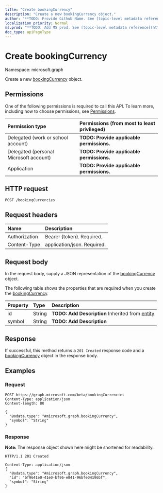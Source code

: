```yaml
---
title: "Create bookingCurrency"
description: "Create a new bookingCurrency object."
author: "**TODO: Provide Github Name. See [topic-level metadata reference](https://msgo.azurewebsites.net/add/document/guidelines/metadata.html#topic-level-metadata)**"
localization_priority: Normal
ms.prod: "**TODO: Add MS prod. See [topic-level metadata reference](https://msgo.azurewebsites.net/add/document/guidelines/metadata.html#topic-level-metadata)**"
doc_type: apiPageType
---
```


# Create bookingCurrency
Namespace: microsoft.graph

Create a new [bookingCurrency](../resources/bookingcurrency.md) object.

## Permissions
One of the following permissions is required to call this API. To learn more, including how to choose permissions, see [Permissions](/graph/permissions-reference).

|Permission type|Permissions (from most to least privileged)|
|:---|:---|
|Delegated (work or school account)|**TODO: Provide applicable permissions.**|
|Delegated (personal Microsoft account)|**TODO: Provide applicable permissions.**|
|Application|**TODO: Provide applicable permissions.**|

## HTTP request

<!-- {
  "blockType": "ignored"
}
-->
``` http
POST /bookingCurrencies
```

## Request headers
|Name|Description|
|:---|:---|
|Authorization|Bearer {token}. Required.|
|Content-Type|application/json. Required.|

## Request body
In the request body, supply a JSON representation of the [bookingCurrency](../resources/bookingcurrency.md) object.

The following table shows the properties that are required when you create the [bookingCurrency](../resources/bookingcurrency.md).

|Property|Type|Description|
|:---|:---|:---|
|id|String|**TODO: Add Description** Inherited from [entity](../resources/entity.md)|
|symbol|String|**TODO: Add Description**|



## Response

If successful, this method returns a `201 Created` response code and a [bookingCurrency](../resources/bookingcurrency.md) object in the response body.

## Examples

### Request
<!-- {
  "blockType": "request",
  "name": "create_bookingcurrency_from_bookingcurrencies"
}
-->
``` http
POST https://graph.microsoft.com/beta/bookingCurrencies
Content-Type: application/json
Content-length: 80

{
  "@odata.type": "#microsoft.graph.bookingCurrency",
  "symbol": "String"
}
```


### Response
**Note:** The response object shown here might be shortened for readability.
<!-- {
  "blockType": "response",
  "truncated": true,
  "@odata.type": "microsoft.graph.bookingCurrency"
}
-->
``` http
HTTP/1.1 201 Created

Content-Type: application/json
{
  "@odata.type": "#microsoft.graph.bookingCurrency",
  "id": "bf9641e0-41e0-bf96-e041-96bfe04196bf",
  "symbol": "String"
}
```

